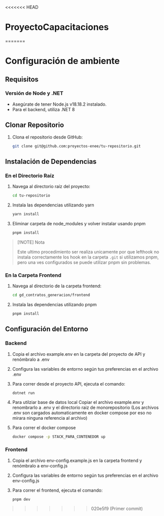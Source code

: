 <<<<<<< HEAD
# ProyectoCapacitaciones
=======
# Configuración de ambiente

## Requisitos

### Versión de Node y .NET

- Asegúrate de tener Node.js v18.18.2 instalado.
- Para el backend, utiliza .NET 8

## Clonar Repositorio

1. Clona el repositorio desde GitHub:

   ```bash
   git clone git@github.com:proyectos-enee/tu-repositorio.git
   ```

## Instalación de Dependencias

### En el Directorio Raíz

1. Navega al directorio raíz del proyecto:

   ```bash
   cd tu-repositorio
   ```

2. Instala las dependencias utilizando yarn

   ```bash
   yarn install
   ```

3. Eliminar carpeta de node_modules y volver instalar usando pnpm

   ```bash
   pnpm install
   ```

 >[!NOTE] Nota
   >
   >Este ultimo procedimiento ser realiza unicamente por que lefthook no instala correctamente los hook en la carpeta `.git` si utilizamos pnpm, pero una ves configurados se puede utilizar pnpm sin problemas.

### En la Carpeta Frontend

1. Navega al directorio de la carpeta frontend:

   ```bash
   cd gd_contratos_generacion/frontend
   ```

2. Instala las dependencias utilizando pnpm

   ```bash
   pnpm install
   ```

## Configuración del Entorno

### Backend

1. Copia el archivo example.env en la carpeta del proyecto de API y renómbralo a .env

2. Configura las variables de entorno según tus preferencias en el archivo .env

3. Para correr desde el proyecto API, ejecuta el comando:

    ```bash
    dotnet run
    ```

4. Para utilziar base de datos local Copiar el archivo example.env y renombrarlo a .env y el directorio raiz de monorepositorio (Los archivos .env son cargados automaticamente en docker compose por eso no mirara ninguna referencia al archivo)
5. Para correr el docker compose
    ```bash
    docker compose -p STACK_PARA_CONTENEDOR up
    ```

### Frontend

1. Copia el archivo env-config.example.js en la carpeta frontend y renómbralo a env-config.js

2. Configura las variables de entorno según tus preferencias en el archivo env-config.js

3. Para correr el frontend, ejecuta el comando:

    ```bash
    pnpm dev
    ```
>>>>>>> 020e5f9 (Primer commit)
